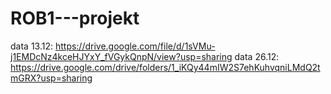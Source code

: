# ROB1---projekt

data 13.12:  https://drive.google.com/file/d/1sVMu-j1EMDcNz4kceHJYxY_fVGykQnpN/view?usp=sharing 
data 26.12:  https://drive.google.com/drive/folders/1_iKQy44mIW2S7ehKuhvqniLMdQ2tmGRX?usp=sharing
